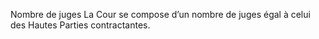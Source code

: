 Nombre de juges
La Cour se compose d’un nombre de juges égal à celui des
Hautes Parties contractantes.
